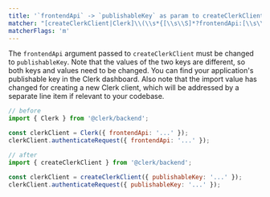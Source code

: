 ```yaml
---
title: '`frontendApi` -> `publishableKey` as param to createClerkClient'
matcher: "[createClerkClient|Clerk]\\(\\s*{[\\s\\S]*?frontendApi:[\\s\\S]*?\\)"
matcherFlags: 'm'
---
```


The `frontendApi` argument passed to `createClerkClient` must be changed to `publishableKey`. Note that the values of the two keys are different, so both keys and values need to be changed. You can find your application's publishable key in the Clerk dashboard. Also note that the import value has changed for creating a new Clerk client, which will be addressed by a separate line item if relevant to your codebase.

```js
// before
import { Clerk } from '@clerk/backend';

const clerkClient = Clerk({ frontendApi: '...' });
clerkClient.authenticateRequest({ frontendApi: '...' });

// after
import { createClerkClient } from '@clerk/backend';

const clerkClient = createClerkClient({ publishableKey: '...' });
clerkClient.authenticateRequest({ publishableKey: '...' });
```
